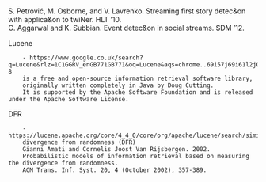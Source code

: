 #   
S. Petrović, M. Osborne, and V. Lavrenko. Streaming first story detec&on with applica&on to twiNer. HLT ’10.  
C. Aggarwal and K. Subbian. Event detec&on in social streams. SDM ’12.

Lucene

        - https://www.google.co.uk/search?q=Lucene&rlz=1C1GGRV_enGB771GB771&oq=Lucene&aqs=chrome..69i57j69i61l2j0j69i60j0.159j0j4&sourceid=chrome&ie=UTF-8  
        is a free and open-source information retrieval software library,   
        originally written completely in Java by Doug Cutting.   
        It is supported by the Apache Software Foundation and is released under the Apache Software License. 
    
DFR
        
        - https://lucene.apache.org/core/4_4_0/core/org/apache/lucene/search/similarities/DFRSimilarity.html  
        divergence from randomness (DFR)  
        Gianni Amati and Cornelis Joost Van Rijsbergen. 2002.  
        Probabilistic models of information retrieval based on measuring the divergence from randomness.  
        ACM Trans. Inf. Syst. 20, 4 (October 2002), 357-389.

